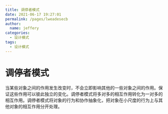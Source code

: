 ```yaml
---
title: 调停者模式
date: 2021-06-17 19:27:01
permalink: /pages/lweadesecb
author: 
  name: jeffery
categories: 
  - 设计模式
tags: 
  - 设计模式
---
```


# 调停者模式

当某些对象之间的作用发生改变时，不会立即影响其他的一些对象之间的作用。保证这些作用可以彼此独立的变化。调停者模式将多对多的相互作用转化为一对多的相互作用。调停者模式将对象的行为和协作抽象化，把对象在小尺度的行为上与其他对象的相互作用分开处理。
